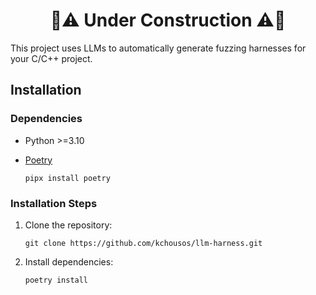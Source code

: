<center>
<h1>🚧⚠️ Under Construction ⚠️🚧</h1>
</center>

This project uses LLMs to automatically generate fuzzing harnesses for your
C/C++ project.

## Installation

### Dependencies

- Python >=3.10
- [Poetry](https://python-poetry.org/)

    ```
    pipx install poetry
    ```

### Installation Steps

1. Clone the repository:

    ```
    git clone https://github.com/kchousos/llm-harness.git
    ```

2. Install dependencies:

    ```
    poetry install
    ```
